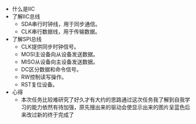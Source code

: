   - 什么是IIC
  - 了解IIC总线
       - SDA串行时钟线，用于同步通信。
       - CLK串行数据线，用于传输数据。
  - 了解SPI总线  
       - CLK提供同步时钟信号。
       - MOSI主设备向从设备发送数据。
       - MISO从设备向主设备发送数据。
       - DC区分数据和命令信号。
       - RW控制读写操作。
       - RST复位设备。
  - 心得
       - 本次任务比较难研究了好久才有大约的思路通过这次任务我了解到自我学习的能力依然有待加强，原先搜出来的驱动会使显示出来的图片呈蓝色后来改过新的终于完成了